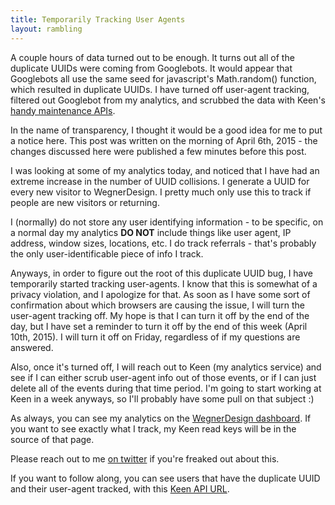 ```yaml
---
title: Temporarily Tracking User Agents
layout: rambling
---
```


<div class="alert alert-info">A couple hours of data turned out to be enough. It turns out all of the duplicate UUIDs were coming from Googlebots. It would appear that Googlebots all use the same seed for javascript's Math.random() function, which resulted in duplicate UUIDs. I have turned off user-agent tracking, filtered out Googlebot from my analytics, and scrubbed the data with Keen's <a href="https://keen.io/docs/maintenance/">handy maintenance APIs</a>.</div>

In the name of transparency, I thought it would be a good idea for me to put a notice here. This post was written on the morning of April 6th, 2015 - the changes discussed here were published a few minutes before this post.

I was looking at some of my analytics today, and noticed that I have had an extreme increase in the number of UUID collisions. I generate a UUID for every new visitor to WegnerDesign. I pretty much only use this to track if people are new visitors or returning.

I (normally) do not store any user identifying information - to be specific, on a normal day my analytics **DO NOT** include things like user agent, IP address, window sizes, locations, etc. I do track referrals - that's probably the only user-identificable piece of info I track.

Anyways, in order to figure out the root of this duplicate UUID bug, I have temporarily started tracking user-agents. I know that this is somewhat of a privacy violation, and I apologize for that. As soon as I have some sort of confirmation about which browsers are causing the issue, I will turn the user-agent tracking off. My hope is that I can turn it off by the end of the day, but I have set a reminder to turn it off by the end of this week (April 10th, 2015). I will turn it off on Friday, regardless of if my questions are answered.

Also, once it's turned off, I will reach out to Keen (my analytics service) and see if I can either scrub user-agent info out of those events, or if I can just delete all of the events during that time period. I'm going to start working at Keen in a week anyways, so I'll probably have some pull on that subject :)

As always, you can see my analytics on the [WegnerDesign dashboard](http://www.wegnerdesign.com/dashboard). If you want to see exactly what I track, my Keen read keys will be in the source of that page.

Please reach out to me [on twitter](https://www.twitter.com/Joe_Wegner) if you're freaked out about this.

<div class="alert alert-info">If you want to follow along, you can see users that have the duplicate UUID and their user-agent tracked, with this <a href="https://api.keen.io/3.0/projects/51cee1b7897a2c5a74000001/queries/extraction?api_key=d26495906529de8ee6f9ad9cdee37505b3eaf4d6f5b5c8c072eef9fc61db01011e7bff3a0ea98055239921986b15118480463aa1b2b6f89ef6328fa8ee84a43cb4927886657cdaab402dd36f0eca7a4a23761d5df3e50ac787803bd607272a719936261fa61b43458ec51de250fd8cf5&event_collection=page_load&analysis_type=extraction&timezone=UTC&filters=%5B%7B%22property_name%22%3A%22guid%22%2C%22operator%22%3A%22eq%22%2C%22property_value%22%3A%22VSQInE5gNUwPSnter8gg2kdJ71yboe04qwgVbWspvUmfDv9e4G%22%2C%22coercion_type%22%3A%22String%22%7D%2C%7B%22property_name%22%3A%22newVisitor%22%2C%22operator%22%3A%22eq%22%2C%22property_value%22%3Atrue%2C%22coercion_type%22%3A%22Boolean%22%7D%2C%7B%22property_name%22%3A%22parsed_user_agent.browser.family%22%2C%22operator%22%3A%22exists%22%2C%22property_value%22%3Atrue%2C%22coercion_type%22%3A%22Boolean%22%7D%5D">Keen API URL</a>.</div>
